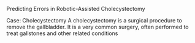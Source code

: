   Predicting Errors in Robotic-Assisted Cholecystectomy  
        
Case: Cholecystectomy 
A cholecystectomy is a surgical procedure to remove the gallbladder. It is a very common surgery, often performed to treat gallstones and other related conditions
